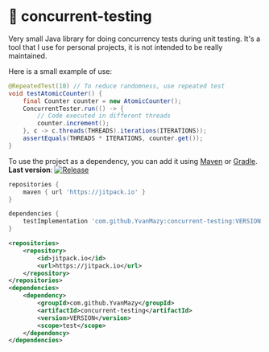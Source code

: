 # 🧵 concurrent-testing

Very small Java library for doing concurrency tests during unit testing. It's a tool that I use for personal projects,
it is not intended to be really maintained.

Here is a small example of use:

```java
@RepeatedTest(10) // To reduce randomness, use repeated test
void testAtomicCounter() {
    final Counter counter = new AtomicCounter();
    ConcurrentTester.run(() -> {
        // Code executed in different threads
        counter.increment();
    }, c -> c.threads(THREADS).iterations(ITERATIONS));
    assertEquals(THREADS * ITERATIONS, counter.get());
}
```

To use the project as a dependency, you can add it using [Maven](https://maven.apache.org/)
or [Gradle](https://gradle.org/).
<br>**Last version**: [![Release](https://jitpack.io/v/YvanMazy/concurrent-testing.svg)](https://jitpack.io/#YvanMazy/concurrent-testing)

```groovy
repositories {
    maven { url 'https://jitpack.io' }
}

dependencies {
    testImplementation 'com.github.YvanMazy:concurrent-testing:VERSION'
}
```

```xml
<repositories>
    <repository>
        <id>jitpack.io</id>
        <url>https://jitpack.io</url>
    </repository>
</repositories>
<dependencies>
    <dependency>
        <groupId>com.github.YvanMazy</groupId>
        <artifactId>concurrent-testing</artifactId>
        <version>VERSION</version>
        <scope>test</scope>
    </dependency>
</dependencies>
```
